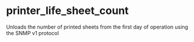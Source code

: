# printer_life_sheet_count
Unloads the number of printed sheets from the first day of operation using the SNMP v1 protocol
